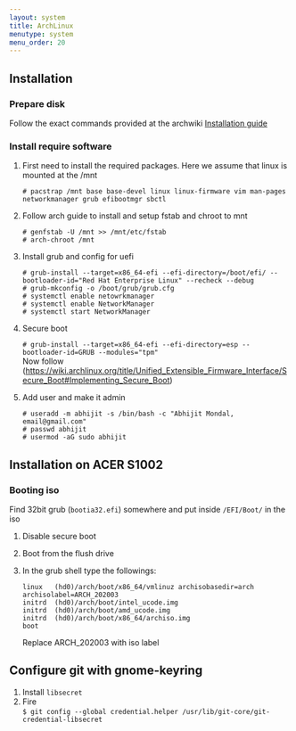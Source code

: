 ```yaml
---
layout: system
title: ArchLinux
menutype: system
menu_order: 20
---
```


## Installation

### Prepare disk
Follow the exact commands provided at the archwiki [Installation guide](https://wiki.archlinux.org/index.php/installation_guide)

### Install require software

1. First need to install the required packages.
Here we assume that linux is mounted at the /mnt

    ``# pacstrap /mnt base base-devel linux linux-firmware vim man-pages networkmanager grub efibootmgr sbctl``


1. Follow arch guide to install and setup fstab and chroot to mnt

    ``# genfstab -U /mnt >> /mnt/etc/fstab``<br>
    ``# arch-chroot /mnt``

1. Install grub and config for uefi

    ``# grub-install --target=x86_64-efi --efi-directory=/boot/efi/ --bootloader-id="Red Hat Enterprise Linux" --recheck --debug``<br>
    ``# grub-mkconfig -o /boot/grub/grub.cfg`` <br>
    ``# systemctl enable netowrkmanager`` <br>
    ``# systemctl enable NetworkManager`` <br>
    ``# systemctl start NetworkManager`` <br>

1. Secure boot

    ``# grub-install --target=x86_64-efi --efi-directory=esp --bootloader-id=GRUB --modules="tpm"`` <br>
    Now follow (https://wiki.archlinux.org/title/Unified_Extensible_Firmware_Interface/Secure_Boot#Implementing_Secure_Boot)

1. Add user and make it admin

    ``# useradd -m abhijit -s /bin/bash -c "Abhijit Mondal, email@gmail.com"`` <br>
    ``# passwd abhijit`` <br>
    ``# usermod -aG sudo abhijit`` <br>


## Installation on ACER S1002
### Booting iso

Find 32bit grub (`bootia32.efi`) somewhere and put inside `/EFI/Boot/` in the iso

1. Disable secure boot
1. Boot from the flush drive
1. In the grub shell type the followings:

    ``linux   (hd0)/arch/boot/x86_64/vmlinuz archisobasedir=arch archisolabel=ARCH_202003`` <br>
    ``initrd  (hd0)/arch/boot/intel_ucode.img`` <br>
    ``initrd  (hd0)/arch/boot/amd_ucode.img`` <br>
    ``initrd  (hd0)/arch/boot/x86_64/archiso.img`` <br>
    ``boot``

    Replace ARCH_202003 with iso label

## Configure git with gnome-keyring
1. Install ``libsecret``
2. Fire <br>
    ``$ git config --global credential.helper /usr/lib/git-core/git-credential-libsecret``
